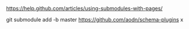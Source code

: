 
https://help.github.com/articles/using-submodules-with-pages/


git submodule add -b master https://github.com/aodn/schema-plugins  x   




